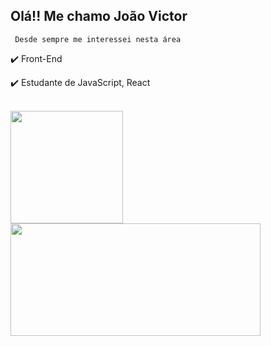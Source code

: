 ## Olá!! Me chamo João Victor

     Desde sempre me interessei nesta área
     
✔️ Front-End

✔️ Estudante de JavaScript, React

<br>

<div>
     <a href="https://github.com/JoaoVictorCB">
          <img height="180em" align="left" src="https://github-readme-stats.vercel.app/api?username=JoaoVictorCB&show_icons=true&theme=react&include_all_commits=true&count_private=true"/>
          <img height="180em" width="400" src="https://github-readme-stats.vercel.app/api/top-langs/?username=JoaoVictorCB&layout=compact&langs_count=16&theme=react"/>
</div>
